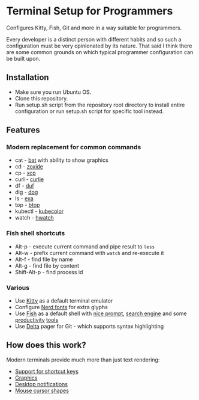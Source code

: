 # Terminal Setup for Programmers

Configures Kitty, Fish, Git and more in a way suitable for programmers.

Every developer is a distinct person with different habits and so such a configuration must be very opinionated by its nature.
That said I think there are some common grounds on which typical programmer configuration can be built upon.

## Installation

* Make sure you run Ubuntu OS.
* Clone this repository.
* Run setup.sh script from the repository root directory to install entire configuration or run setup.sh script for specific tool instead.

## Features
### Modern replacement for common commands

* cat - [bat](https://github.com/sharkdp/bat) with ability to show graphics
* cd - [zoxide](https://github.com/ajeetdsouza/zoxide)
* cp - [xcp](https://github.com/tarka/xcp)
* curl - [curlie](https://github.com/rs/curlie)
* df - [duf](https://github.com/muesli/duf)
* dig - [dog](https://github.com/ogham/dog)
* ls - [exa](https://the.exa.website/)
* top - [btop](https://github.com/aristocratos/btop)
* kubectl - [kubecolor](https://kubecolor.github.io/)
* watch - [hwatch](https://github.com/blacknon/hwatch)

### Fish shell shortcuts

* Alt-p - execute current command and pipe result to `less`
* Alt-w - prefix current command with `watch` and re-execute it
* Alt-f - find file by name
* Alt-g - find file by content
* Shift-Alt-p - find process id

### Various

* Use [Kitty](https://sw.kovidgoyal.net/kitty/) as a default terminal emulator
* Configure [Nerd fonts](https://www.nerdfonts.com/) for extra glyphs
* Use [Fish](https://fishshell.com/) as a default shell with [nice prompt](https://github.com/oh-my-fish/theme-bobthefish), [search engine](https://github.com/PatrickF1/fzf.fish) and some [productivity](https://github.com/franciscolourenco/done) [tools](https://github.com/oh-my-fish/plugin-thefuck)
* Use [Delta](https://github.com/dandavison/delta) pager for Git - which supports syntax highlighting

## How does this work?
Modern terminals provide much more than just text rendering:

* [Support for shortcut keys](https://sw.kovidgoyal.net/kitty/keyboard-protocol/)
* [Graphics](https://sw.kovidgoyal.net/kitty/graphics-protocol/)
* [Desktop notifications](https://sw.kovidgoyal.net/kitty/desktop-notifications/)
* [Mouse cursor shapes](https://sw.kovidgoyal.net/kitty/pointer-shapes/)
